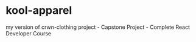 # kool-apparel
my version of crwn-clothing project - Capstone Project - Complete React Developer Course
